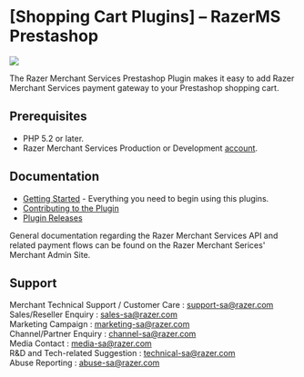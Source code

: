 [Shopping Cart Plugins] – RazerMS Prestashop
=====================
<img src="https://user-images.githubusercontent.com/38641542/74424141-5a900f80-4e8c-11ea-9452-dfd4d9ae1361.jpg">

The Razer Merchant Services Prestashop Plugin makes it easy to add Razer Merchant Services payment gateway to your Prestashop shopping cart.

Prerequisites
-------------

* PHP 5.2 or later.
* Razer Merchant Services Production or Development [account](https://merchant.razer.com/v3/enrol-with-us/).

Documentation
-------------

* [Getting Started](https://github.com/RazerMS/Prestashop_Plugin/wiki#getting-started) - Everything you need to begin using this plugins.
* [Contributing to the Plugin](https://github.com/RazerMS/Prestashop_Plugin/wiki/Contributing-to-the-Plugin)
* [Plugin Releases](https://github.com/RazerMS/Prestashop_Plugin/releases)

General documentation regarding the Razer Merchant Services API and related payment flows can be found on the Razer Merchant Serices' Merchant Admin Site.

Support
-------

Merchant Technical Support / Customer Care : support-sa@razer.com <br>
Sales/Reseller Enquiry : sales-sa@razer.com <br>
Marketing Campaign : marketing-sa@razer.com <br>
Channel/Partner Enquiry : channel-sa@razer.com <br>
Media Contact : media-sa@razer.com <br>
R&D and Tech-related Suggestion : technical-sa@razer.com <br>
Abuse Reporting : abuse-sa@razer.com
